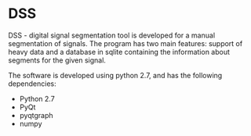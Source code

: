 # DSS

DSS - digital signal segmentation tool is developed for a manual segmentation of signals. The program has two main features: support of heavy data and a database in sqlite containing the information about segments for the given signal.

The software is developed using python 2.7, and has the following dependencies:

* Python 2.7
* PyQt
* pyqtgraph
* numpy

